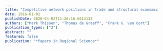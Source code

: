 ```yaml
---
title: "Competitive network positions in trade and structural economic growth: A geographically weighted regression analysis for European regions"
date: 2016-01-01
publishDate: 2020-04-02T11:26:16.661313Z
authors: ["Mark Thissen", "Thomas de Graaff", "Frank G. van Oort"]
publication_types: ["2"]
abstract: ""
featured: false
publication: "*Papers in Regional Science*"
---
```


